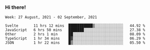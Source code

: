 ### Hi there!

<!--START_SECTION:waka-->
```text
Week: 27 August, 2021 - 02 September, 2021

Svelte       11 hrs 12 mins  ███████████▒░░░░░░░░░░░░░   44.92 % 
JavaScript   6 hrs 50 mins   ███████░░░░░░░░░░░░░░░░░░   27.38 % 
Other        2 hrs 1 min     ██░░░░░░░░░░░░░░░░░░░░░░░   08.09 % 
TypeScript   1 hr 34 mins    █▓░░░░░░░░░░░░░░░░░░░░░░░   06.29 % 
JSON         1 hr 22 mins    █▒░░░░░░░░░░░░░░░░░░░░░░░   05.50 % 
```
<!--END_SECTION:waka-->
